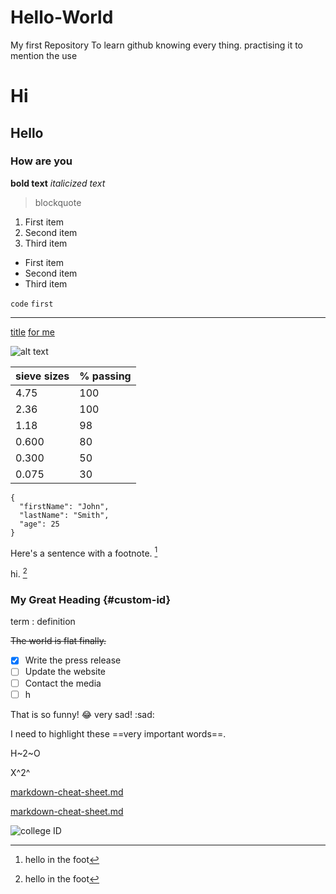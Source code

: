 # Hello-World
My first Repository 
To learn github knowing every thing.
practising it to mention the use
# Hi
## Hello
### How are you
**bold text**
*italicized text*
> blockquote
1. First item
2. Second item
3. Third item
- First item
- Second item
- Third item

`code` `first`

---

[title](https://www.example.com)
[for me](https://www.youtube.com/watch?v=iv8rSLsi1xo)

![alt text](image.jpg)

| sieve sizes | % passing |
| ------------ | --------------- |
| 4.75 | 100 |
| 2.36 | 100 |
| 1.18 | 98 |
| 0.600 | 80 |
| 0.300 | 50 |
| 0.075 | 30|

```
{
  "firstName": "John",
  "lastName": "Smith",
  "age": 25
}
```


Here's a sentence with a footnote. [^1]



hi. [^1]
[^1]: hello in the foot


### My Great Heading {#custom-id}

term : definition

~~The world is flat finally.~~


- [x] Write the press release
- [ ] Update the website
- [ ] Contact the media
- [ ] h

That is so funny! :joy: 
very sad! :sad:

I need to highlight these ==very important words==.

H~2~O

X^2^

[markdown-cheat-sheet.md](https://github.com/venkatareddy369/Hello-World/files/8457495/markdown-cheat-sheet.md)


[markdown-cheat-sheet.md](https://github.com/venkatareddy369/Hello-World/files/8457496/markdown-cheat-sheet.md)





![college ID](https://user-images.githubusercontent.com/102140502/162585459-04fc31b0-dd00-418d-b8f4-0e6de607e2d3.jpeg)
